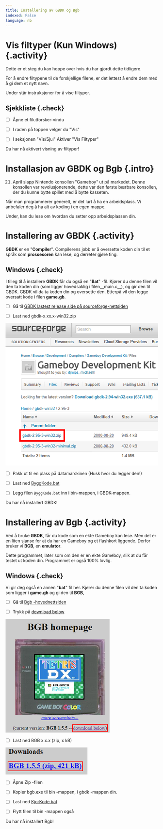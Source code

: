 ```yaml
---
title: Installering av GBDK og Bgb
indexed: False
language: nb
---
```


# Vis filtyper (Kun Windows) {.activity}

Dette er et steg du kan hoppe over hvis du har gjordt dette tidligere.

For å endre filtypene til de forskjellige filene, er det lettest å endre dem
med å gi dem et nytt navn.

Under står instruksjoner for å vise filtyper.

## Sjekkliste {.check}

- [ ] Åpne et filutforsker-vindu

- [ ] I raden på toppen velger du "Vis"

- [ ] I seksjonen "Vis/Sjul" Aktiver "Vis Filtyper"

Du har nå aktivert visning av filtyper!





# Installasjon av GBDK og Bgb {.intro}

21. April slapp Nintendo konsollen "Gameboy" ut på markedet. Denne konsollen
var revolusjonerende, dette var den første bærbare konsollen, der du kunne
bytte spillet med å bytte kasseten.

Når man programmerer generelt, er det lurt å ha en arbeidsplass. Vi anbefaler
deg å ha alt av koding i en egen mappe.

Under, kan du lese om hvordan du setter opp arbeidsplassen din.



# Installering av GBDK {.activity}

__GBDK__ er en "__Compiler__". Compilerens jobb er å oversette koden din til et språk
som __prossesoren__ kan lese, og derreter gjøre ting.

## Windows {.check}

I tilleg til å installere __GBDK__ får du også en "__Bat__" -fil. Kjører du
denne filen vil den ta koden din (som ligger hovedsaklig i  filen__main.c__),
og gir den til GBDK. GBDK vil da ta koden din og oversette den. Etterpå vil den
legge oversatt kode i filen __game.gb__.

- [ ] Gå til [GBDK lastest release side på sourceforge-nettsiden](https://sourceforge.net/projects/gbdk/files/gbdk-win32/2.95-3/)

- [ ] Last ned gbdk-x.xx.x-win32.zip

[![](GBDK-Download.png)](https://sourceforge.net/projects/gbdk/files/gbdk-win32/2.95-3/)

- [ ] Pakk ut til en plass på datamarskinen (Husk hvor du legger den!)

- [ ] Last ned [ByggKode.bat](ByggKode.bat)

- [ ] Legg filen `ByggKode.bat` inn i bin-mappen, i GBDK-mappen.

Du har nå installert GBDK!

# Installering av Bgb {.activity}

Ved å bruke __GBDK__, får du kode som en ekte Gameboy kan lese. Men det er en liten
sjanse for at du har en Gameboy og et flashkort liggende. Derfor bruker vi __BGB__,
en __emulator__.

Dette programmet, later som om den er en ekte Gameboy, slik at du får
testet ut koden din. Programmet er også 100% lovlig.

## Windows {.check}

Vi gir deg også en annen "__bat__" fil her. Kjører du denne filen vil den ta koden
som ligger i __game.gb__ og gi den til __BGB__,

- [ ] Gå til [Bgb -hovednettsiden](http://bgb.bircd.org/)

- [ ] Trykk på [download below](http://bgb.bircd.org/#downloads)

[![](BGB-Download1.png)](http://bgb.bircd.org/#downloads)

- [ ] Last ned BGB x.x.x (zip, x kB)

[![](BGB-Download2.png)](http://bgb.bircd.org/bgb.zip)

- [ ] Åpne Zip -filen

- [ ] Kopier bgb.exe til bin -mappen, i gbdk -mappen din.

- [ ] Last ned [KjorKode.bat](KjorKode.bat)

- [ ] Flytt filen til bin -mappen også

Du har nå installert Bgb!
